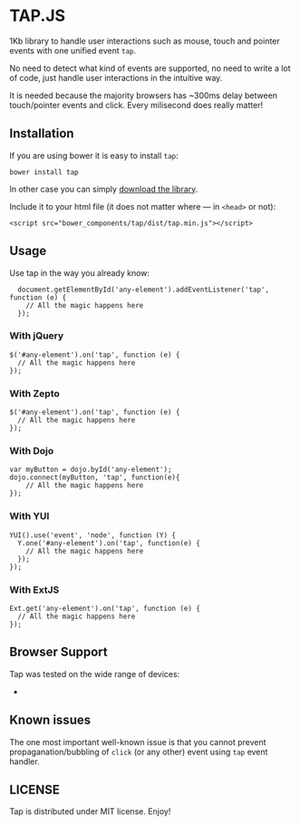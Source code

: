 # TAP.JS 

1Kb library to handle user interactions such as mouse, touch and pointer events with one unified event `tap`. 

No need to detect what kind of events are supported, no need to write a lot of code, just handle user interactions in the intuitive way.

It is needed because the majority browsers has ~300ms delay between touch/pointer events and click. Every milisecond does really matter!  

## Installation

If you are using bower it is easy to install `tap`:

```
bower install tap
```

In other case you can simply [download the library](http://raw.github.com/pukhalski/tap.js/dist/tap.min.js).

Include it to your html file (it does not matter where — in `<head>` or not):
```
<script src="bower_components/tap/dist/tap.min.js"></script>
```

## Usage

Use tap in the way you already know:

```
  document.getElementById('any-element').addEventListener('tap', function (e) {
    // All the magic happens here
  });
```

### With jQuery

```
$('#any-element').on('tap', function (e) {
  // All the magic happens here
});
```

### With Zepto

```
$('#any-element').on('tap', function (e) {
  // All the magic happens here
});
```

### With Dojo

```
var myButton = dojo.byId('any-element');
dojo.connect(myButton, 'tap', function(e){
    // All the magic happens here
});
```

### With YUI

```
YUI().use('event', 'node', function (Y) {
  Y.one('#any-element').on('tap', function(e) {
    // All the magic happens here
  });
});
```

### With ExtJS

```
Ext.get('any-element').on('tap', function (e) {
  // All the magic happens here
});
```

## Browser Support

Tap was tested on the wide range of devices:

- 

## Known issues

The one most important well-known issue is that you cannot prevent propaganation/bubbling of `click` (or any other) event using `tap` event handler.

## LICENSE

Tap is distributed under MIT license. Enjoy!